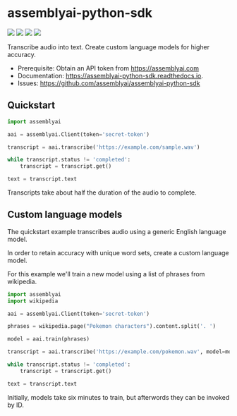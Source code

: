 # assemblyai-python-sdk

![](https://img.shields.io/pypi/v/assemblyai.svg)
![](https://img.shields.io/travis/AssemblyAI/assemblyai-python-sdk.svg)
![](https://readthedocs.org/projects/assemblyai-python-sdk/badge/?version=latest)
![](https://pyup.io/repos/github/AssemblyAI/assemblyai-python-sdk/shield.svg)

Transcribe audio into text. Create custom language models for higher accuracy.

- Prerequisite: Obtain an API token from https://assemblyai.com
- Documentation: https://assemblyai-python-sdk.readthedocs.io.
- Issues: https://github.com/assemblyai/assemblyai-python-sdk


## Quickstart

```python
import assemblyai

aai = assemblyai.Client(token='secret-token')

transcript = aai.transcribe('https://example.com/sample.wav')

while transcript.status != 'completed':
    transcript = transcript.get()

text = transcript.text
```

Transcripts take about half the duration of the audio to complete.


## Custom language models

The quickstart example transcribes audio using a generic English language model.

In order to retain accuracy with unique word sets, create a custom language model.

For this example we'll train a new model using a list of phrases from wikipedia.

```python
import assemblyai
import wikipedia

aai = assemblyai.Client(token='secret-token')

phrases = wikipedia.page("Pokemon characters").content.split('. ')

model = aai.train(phrases)

transcript = aai.transcribe('https://example.com/pokemon.wav', model=model)

while transcript.status != 'completed':
    transcript = transcript.get()

text = transcript.text
```

Initially, models take six minutes to train, but afterwords they can be invoked by ID.
